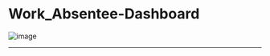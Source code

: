 # Work_Absentee-Dashboard
![image](https://github.com/Anirban3456/Work_Absentee-Dashboard/assets/118114203/c57b4754-0ac2-4155-b2df-15b2c783389f)

<hr />
<br />
